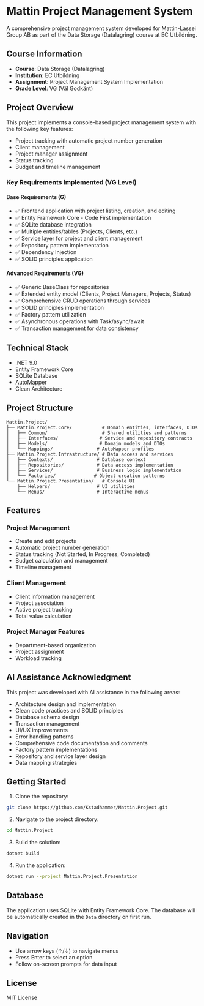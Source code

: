 # Mattin Project Management System

A comprehensive project management system developed for Mattin-Lassei Group AB as part of the Data Storage (Datalagring) course at EC Utbildning.

## Course Information
- **Course**: Data Storage (Datalagring)
- **Institution**: EC Utbildning
- **Assignment**: Project Management System Implementation
- **Grade Level**: VG (Väl Godkänt)

## Project Overview

This project implements a console-based project management system with the following key features:
- Project tracking with automatic project number generation
- Client management
- Project manager assignment
- Status tracking
- Budget and timeline management

### Key Requirements Implemented (VG Level)

#### Base Requirements (G)
- ✅ Frontend application with project listing, creation, and editing
- ✅ Entity Framework Core - Code First implementation
- ✅ SQLite database integration
- ✅ Multiple entities/tables (Projects, Clients, etc.)
- ✅ Service layer for project and client management
- ✅ Repository pattern implementation
- ✅ Dependency Injection
- ✅ SOLID principles application

#### Advanced Requirements (VG)
- ✅ Generic BaseClass for repositories
- ✅ Extended entity model (Clients, Project Managers, Projects, Status)
- ✅ Comprehensive CRUD operations through services
- ✅ SOLID principles implementation
- ✅ Factory pattern utilization
- ✅ Asynchronous operations with Task/async/await
- ✅ Transaction management for data consistency

## Technical Stack

- .NET 9.0
- Entity Framework Core
- SQLite Database
- AutoMapper
- Clean Architecture

## Project Structure

```
Mattin.Project/
├── Mattin.Project.Core/           # Domain entities, interfaces, DTOs
│   ├── Common/                    # Shared utilities and patterns
│   ├── Interfaces/               # Service and repository contracts
│   ├── Models/                   # Domain models and DTOs
│   └── Mappings/                # AutoMapper profiles
├── Mattin.Project.Infrastructure/ # Data access and services
│   ├── Contexts/                # Database context
│   ├── Repositories/            # Data access implementation
│   ├── Services/                # Business logic implementation
│   └── Factories/              # Object creation patterns
└── Mattin.Project.Presentation/   # Console UI
    ├── Helpers/                 # UI utilities
    └── Menus/                   # Interactive menus
```

## Features

### Project Management
- Create and edit projects
- Automatic project number generation
- Status tracking (Not Started, In Progress, Completed)
- Budget calculation and management
- Timeline management

### Client Management
- Client information management
- Project association
- Active project tracking
- Total value calculation

### Project Manager Features
- Department-based organization
- Project assignment
- Workload tracking

## AI Assistance Acknowledgment

This project was developed with AI assistance in the following areas:
- Architecture design and implementation
- Clean code practices and SOLID principles
- Database schema design
- Transaction management
- UI/UX improvements
- Error handling patterns
- Comprehensive code documentation and comments
- Factory pattern implementations
- Repository and service layer design
- Data mapping strategies

## Getting Started

1. Clone the repository:
```bash
git clone https://github.com/Kstadhammer/Mattin.Project.git
```

2. Navigate to the project directory:
```bash
cd Mattin.Project
```

3. Build the solution:
```bash
dotnet build
```

4. Run the application:
```bash
dotnet run --project Mattin.Project.Presentation
```

## Database

The application uses SQLite with Entity Framework Core. The database will be automatically created in the `Data` directory on first run.

## Navigation

- Use arrow keys (↑/↓) to navigate menus
- Press Enter to select an option
- Follow on-screen prompts for data input

## License

MIT License